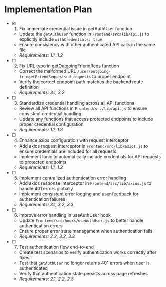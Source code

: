 # Implementation Plan

- [x] 1. Fix immediate credential issue in getAuthUser function


  - Update the `getAuthUser` function in `Frontend/src/lib/api.js` to explicitly include `withCredentials: true`
  - Ensure consistency with other authenticated API calls in the same file
  - _Requirements: 1.1, 1.2_




- [ ] 2. Fix URL typo in getOutgoingFriendReqs function
  - Correct the malformed URL `/user/outgoing-friegetFriendRequestsnd-requests` to proper endpoint
  - Verify the correct endpoint path matches the backend route definition
  - _Requirements: 3.1, 3.2_

- [ ] 3. Standardize credential handling across all API functions
  - Review all API functions in `Frontend/src/lib/api.js` to ensure consistent credential handling
  - Update any functions that access protected endpoints to include proper credential configuration
  - _Requirements: 1.1, 1.3_

- [ ] 4. Enhance axios configuration with request interceptor
  - Add axios request interceptor in `Frontend/src/lib/axios.js` to ensure credentials are included for all requests
  - Implement logic to automatically include credentials for API requests to protected endpoints
  - _Requirements: 1.1, 1.2_

- [ ] 5. Implement centralized authentication error handling
  - Add axios response interceptor in `Frontend/src/lib/axios.js` to handle 401 errors globally
  - Implement consistent error logging and user feedback for authentication failures
  - _Requirements: 3.1, 3.2, 3.3_

- [ ] 6. Improve error handling in useAuthUser hook
  - Update `Frontend/src/hooks/useAuthUser.js` to better handle authentication errors
  - Ensure proper error state management when authentication fails
  - _Requirements: 2.2, 3.2, 3.3_

- [ ] 7. Test authentication flow end-to-end
  - Create test scenarios to verify authentication works correctly after fixes
  - Test that `getAuthUser` no longer returns 401 errors when user is authenticated
  - Verify that authentication state persists across page refreshes
  - _Requirements: 2.1, 2.2, 2.3_